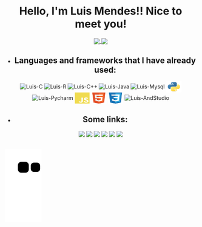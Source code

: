 # <div align = "center">Hello, I'm Luis Mendes!! Nice to meet you!</div>
<div align = "center">
  <a href="https://github.com/luismendess/github-readme-stats">
  <img height="180cm" align="center" src="https://github-readme-stats.vercel.app/api?username=luismendess&show_icons=true&title_color=000000&text_color=000000&bg_color=90deg,b499d4,00d4ff&show_icons=true&theme=tokyonight">
</a>
  <a href="https://github.com/luismendess/github-readme-stats">
  <img height="180cm" align="center" src="https://github-readme-stats.vercel.app/api/top-langs/?username=luismendess&layout=compact&title_color=000000&text_color=000000&bg_color=90deg,b499d4,00d4ff&theme=tokyonight">
  </a>
</div>

## 
- <h2 align = "center">Languages and frameworks that I have already used:</h2>
<div align = "center" style="display: inline_block">
  <img align="center" alt="Luis-C" height="30" width="40" src="https://cdn.jsdelivr.net/gh/devicons/devicon/icons/c/c-original.svg">
  <img align="center" alt="Luis-R" height="30" width="40" src="https://cdn.jsdelivr.net/gh/devicons/devicon/icons/rstudio/rstudio-original.svg">
  <img align="center" alt="Luis-C++" height="30" width="40" src="https://cdn.jsdelivr.net/gh/devicons/devicon/icons/cplusplus/cplusplus-original.svg">
  <img align="center" alt="Luis-Java" height="30" width="40" src="https://cdn.jsdelivr.net/gh/devicons/devicon/icons/java/java-original.svg">
  <img align="center" alt="Luis-Mysql" height="30" width="40" src="https://cdn.jsdelivr.net/gh/devicons/devicon/icons/mysql/mysql-original.svg">
  <img align="center" alt="Luis-Python" height="30" width="40" src="https://raw.githubusercontent.com/devicons/devicon/master/icons/python/python-original.svg">
  <img align="center" alt="Luis-Pycharm" height="30" width="40" src="https://cdn.jsdelivr.net/gh/devicons/devicon/icons/pycharm/pycharm-original.svg">
  <img align="center" alt="Luis-Js" height="30" width="40" src="https://raw.githubusercontent.com/devicons/devicon/master/icons/javascript/javascript-plain.svg">
  <img align="center" alt="Luis-HTML" height="30" width="40" src="https://raw.githubusercontent.com/devicons/devicon/master/icons/html5/html5-original.svg">
  <img align="center" alt="Luis-CSS" height="30" width="40" src="https://raw.githubusercontent.com/devicons/devicon/master/icons/css3/css3-original.svg">
  <img align="center" alt="Luis-AndStudio" height="30" width="40" src="https://cdn.jsdelivr.net/gh/devicons/devicon/icons/androidstudio/androidstudio-original.svg">
  </div>
  
## 
- <h2 align = "center">Some links:</h2>
<div align = "center">
  <a href="https://www.instagram.com/luishmendes__/" target="_blank"><img src="https://img.shields.io/badge/-Instagram-%23E4405F?style=for-the-badge&logo=instagram&logoColor=white" target="_blank"></a>
  <a href = "mailto:luismendes.2020@alunos.utfpr.edu.br"><img src="https://img.shields.io/badge/-Gmail-%23333?style=for-the-badge&logo=gmail&logoColor=white" target="_blank"></a>
  <a href="https://www.linkedin.com/in/luis-hfp-mendes/" target="_blank"><img src="https://img.shields.io/badge/-LinkedIn-%230077B5?style=for-the-badge&logo=linkedin&logoColor=white" target="_blank"></a>
  <a href="https://twitter.com/lumenzadaa" target="_blank"><img src="https://img.shields.io/badge/Twitter-1DA1F2?style=for-the-badge&logo=twitter&logoColor=white"></a> 
  <a href="https://steamcommunity.com/id/lumenzada/" target="_blank"><img src="https://img.shields.io/badge/Steam-000000?style=for-the-badge&logo=steam&logoColor=white"></a>
  <a href="https://open.spotify.com/playlist/1h83oxST1b7xq7cSUfdkNG?si=887565d079194a87" target="_blank"><img src="https://img.shields.io/badge/Spotify-1ED760?&style=for-the-badge&logo=spotify&logoColor=white"></a>
</div>

##
![Snake animation](https://github.com/luismendess/luismendess/blob/output/github-contribution-grid-snake.svg)

